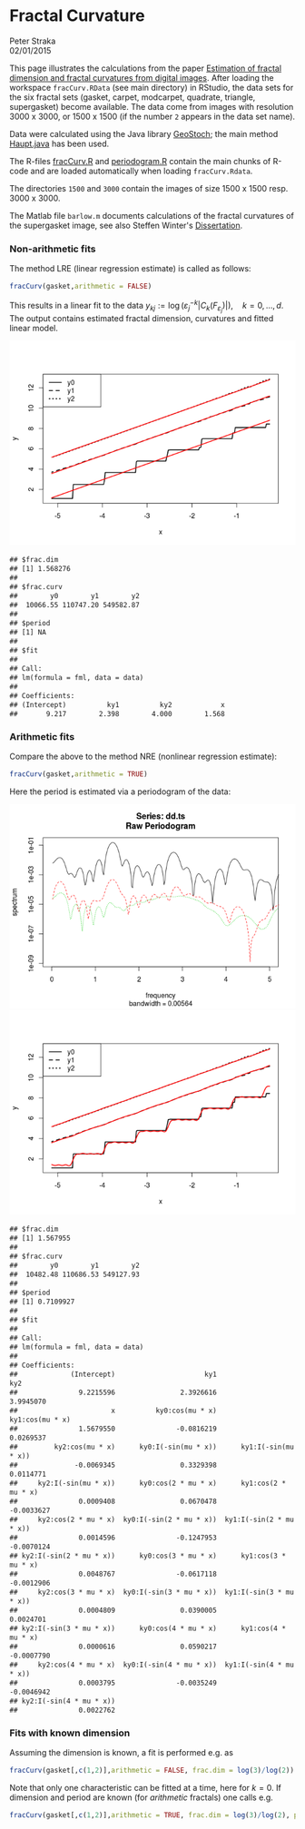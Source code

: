 # Fractal Curvature
Peter Straka  
02/01/2015  

This page illustrates the calculations from the paper [Estimation of fractal dimension and fractal curvatures from digital images](http://arxiv.org/abs/1408.6333). 
After loading the workspace `fracCurv.RData` (see main directory) in RStudio, the data sets for the six fractal sets (gasket, carpet, modcarpet, quadrate, triangle, supergasket) become available. The data come from images with resolution 3000 x 3000, or 1500 x 1500 (if the number `2` appears in the data set name).

Data were calculated using the Java library [GeoStoch](https://www.uni-ulm.de/en/mawi/institute-of-stochastics/overview/software/); the main method [Haupt.java](./Haupt.java) has been used.

The R-files [fracCurv.R](./fracCurv.R) and [periodogram.R](./periodogram.R) 
contain the main chunks of R-code and are loaded automatically when loading `fracCurv.Rdata`.

The directories `1500` and `3000` contain the images of size 1500 x 1500 resp. 3000 x 3000. 

The Matlab file `barlow.m` documents calculations of the fractal curvatures of the supergasket image, see also Steffen Winter's [Dissertation](http://www.math.kit.edu/iag4/~winter/media/dissmath629.pdf).

### Non-arithmetic fits

The method LRE (linear regression estimate) is called as follows: 


```r
fracCurv(gasket,arithmetic = FALSE)
```

This results in a linear fit to the data 
$y_{kj}  := \log \left( \varepsilon_j^{-k} |C_k(F_{\varepsilon_j})|\right), \quad k=0,\ldots, d$. The output contains estimated fractal dimension, curvatures and fitted linear model.

![](./figure/LRE-1.png) 

```
## $frac.dim
## [1] 1.568276
## 
## $frac.curv
##        y0        y1        y2 
##  10066.55 110747.20 549582.87 
## 
## $period
## [1] NA
## 
## $fit
## 
## Call:
## lm(formula = fml, data = data)
## 
## Coefficients:
## (Intercept)          ky1          ky2            x  
##       9.217        2.398        4.000        1.568
```

### Arithmetic fits

Compare the above to the method NRE (nonlinear regression estimate): 


```r
fracCurv(gasket,arithmetic = TRUE)
```

Here the period is estimated via a periodogram of the data: 

![](./figure/NRE-1.png) ![](./figure/NRE-2.png) 

```
## $frac.dim
## [1] 1.567955
## 
## $frac.curv
##        y0        y1        y2 
##  10482.48 110686.53 549127.93 
## 
## $period
## [1] 0.7109927
## 
## $fit
## 
## Call:
## lm(formula = fml, data = data)
## 
## Coefficients:
##             (Intercept)                      ky1                      ky2  
##               9.2215596                2.3926616                3.9945070  
##                       x          ky0:cos(mu * x)          ky1:cos(mu * x)  
##               1.5679550               -0.0816219                0.0269537  
##         ky2:cos(mu * x)      ky0:I(-sin(mu * x))      ky1:I(-sin(mu * x))  
##              -0.0069345                0.3329398                0.0114771  
##     ky2:I(-sin(mu * x))      ky0:cos(2 * mu * x)      ky1:cos(2 * mu * x)  
##               0.0009408                0.0670478               -0.0033627  
##     ky2:cos(2 * mu * x)  ky0:I(-sin(2 * mu * x))  ky1:I(-sin(2 * mu * x))  
##               0.0014596               -0.1247953               -0.0070124  
## ky2:I(-sin(2 * mu * x))      ky0:cos(3 * mu * x)      ky1:cos(3 * mu * x)  
##               0.0048767               -0.0617118               -0.0012906  
##     ky2:cos(3 * mu * x)  ky0:I(-sin(3 * mu * x))  ky1:I(-sin(3 * mu * x))  
##               0.0004809                0.0390005                0.0024701  
## ky2:I(-sin(3 * mu * x))      ky0:cos(4 * mu * x)      ky1:cos(4 * mu * x)  
##               0.0000616                0.0590217               -0.0007790  
##     ky2:cos(4 * mu * x)  ky0:I(-sin(4 * mu * x))  ky1:I(-sin(4 * mu * x))  
##               0.0003795               -0.0035249               -0.0046942  
## ky2:I(-sin(4 * mu * x))  
##               0.0022762
```


### Fits with known dimension

Assuming the dimension is known, a fit is performed e.g. as 


```r
fracCurv(gasket[,c(1,2)],arithmetic = FALSE, frac.dim = log(3)/log(2))
```

Note that only one characteristic can be fitted at a time, here for $k = 0$. 
If dimension and period are known (for _arithmetic_ fractals) one calls e.g.


```r
fracCurv(gasket[,c(1,2)],arithmetic = TRUE, frac.dim = log(3)/log(2), period = log(2))
```

